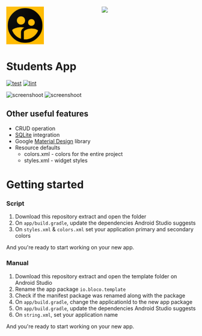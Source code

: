 <p>
  <img src="/app/src/main/ic_launcher-playstore.png" alt="Students logo" width="100" />
  <a href="https://appsenjoy.com/3i7ew" target="_blank" title="Scan to download"><img align="right" src="https://res.cloudinary.com/kitakursus/image/upload/v1648525659/qrcode_appsenjoy.com.png" width="250" /></a>
</p>

# Students App

[![test](https://github.com/blocoio/android-template/workflows/test/badge.svg?branch=master)](https://github.com/blocoio/android-template/actions?query=workflow%3Atest+branch%3Amaster)
[![lint](https://github.com/blocoio/android-template/workflows/lint/badge.svg?branch=master)](https://github.com/blocoio/android-template/actions?query=workflow%3Alint+branch%3Amaster)

<p align="left">
  <img src="https://res.cloudinary.com/kitakursus/image/upload/v1648524317/Screenshot_1648524048.png" alt="screenshoot" width="225" />
  <img src="https://res.cloudinary.com/kitakursus/image/upload/v1648524317/Screenshot_1648524061.png" alt="screenshoot" width="225" />
</p>
    
## Other useful features
- CRUD operation
- [SQLite](https://developer.android.com/jetpack/androidx/releases/sqlite) integration
- Google [Material Design](https://material.io/blog/android-material-theme-color) library
- Resource defaults
    - colors.xml - colors for the entire project
    - styles.xml - widget styles 

# Getting started

### Script 
1. Download this repository extract and open the folder 
2. On `app/build.gradle`, update the dependencies Android Studio suggests
4. On `styles.xml` & `colors.xml` set your application primary and secondary colors 


And you're ready to start working on your new app.

### Manual
1. Download this repository extract and open the template folder on Android Studio
2. Rename the app package `io.bloco.template`
3. Check if the manifest package was renamed along with the package
4. On `app/build.gradle`, change the applicationId to the new app package
5. On `app/build.gradle`, update the dependencies Android Studio suggests
6. On `string.xml`, set your application name

And you're ready to start working on your new app.
